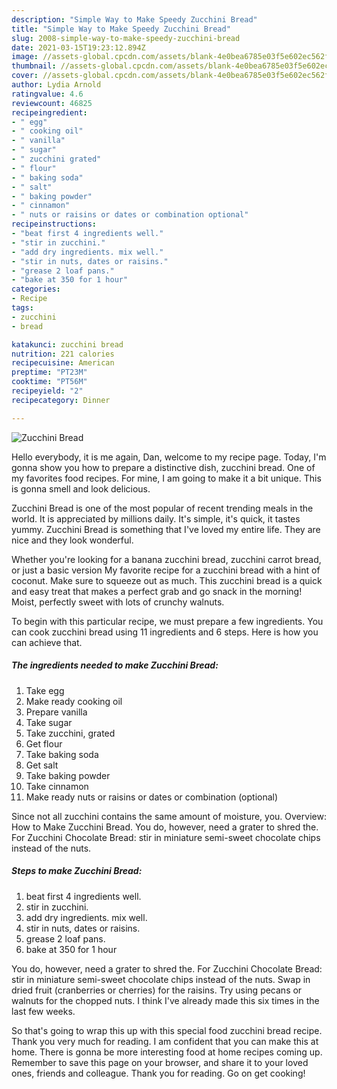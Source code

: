 ```yaml
---
description: "Simple Way to Make Speedy Zucchini Bread"
title: "Simple Way to Make Speedy Zucchini Bread"
slug: 2008-simple-way-to-make-speedy-zucchini-bread
date: 2021-03-15T19:23:12.894Z
image: //assets-global.cpcdn.com/assets/blank-4e0bea6785e03f5e602ec562f230caae08da540cada707380b4fe1bbebba43da.png
thumbnail: //assets-global.cpcdn.com/assets/blank-4e0bea6785e03f5e602ec562f230caae08da540cada707380b4fe1bbebba43da.png
cover: //assets-global.cpcdn.com/assets/blank-4e0bea6785e03f5e602ec562f230caae08da540cada707380b4fe1bbebba43da.png
author: Lydia Arnold
ratingvalue: 4.6
reviewcount: 46825
recipeingredient:
- " egg"
- " cooking oil"
- " vanilla"
- " sugar"
- " zucchini grated"
- " flour"
- " baking soda"
- " salt"
- " baking powder"
- " cinnamon"
- " nuts or raisins or dates or combination optional"
recipeinstructions:
- "beat first 4 ingredients well."
- "stir in zucchini."
- "add dry ingredients. mix well."
- "stir in nuts, dates or raisins."
- "grease 2 loaf pans."
- "bake at 350 for 1 hour"
categories:
- Recipe
tags:
- zucchini
- bread

katakunci: zucchini bread 
nutrition: 221 calories
recipecuisine: American
preptime: "PT23M"
cooktime: "PT56M"
recipeyield: "2"
recipecategory: Dinner

---
```



![Zucchini Bread](//assets-global.cpcdn.com/assets/blank-4e0bea6785e03f5e602ec562f230caae08da540cada707380b4fe1bbebba43da.png)

Hello everybody, it is me again, Dan, welcome to my recipe page. Today, I'm gonna show you how to prepare a distinctive dish, zucchini bread. One of my favorites food recipes. For mine, I am going to make it a bit unique. This is gonna smell and look delicious.

Zucchini Bread is one of the most popular of recent trending meals in the world. It is appreciated by millions daily. It's simple, it's quick, it tastes yummy. Zucchini Bread is something that I've loved my entire life. They are nice and they look wonderful.

Whether you&#39;re looking for a banana zucchini bread, zucchini carrot bread, or just a basic version My favorite recipe for a zucchini bread with a hint of coconut. Make sure to squeeze out as much. This zucchini bread is a quick and easy treat that makes a perfect grab and go snack in the morning! Moist, perfectly sweet with lots of crunchy walnuts.


To begin with this particular recipe, we must prepare a few ingredients. You can cook zucchini bread using 11 ingredients and 6 steps. Here is how you can achieve that.

<!--inarticleads1-->

##### The ingredients needed to make Zucchini Bread:

1. Take  egg
1. Make ready  cooking oil
1. Prepare  vanilla
1. Take  sugar
1. Take  zucchini, grated
1. Get  flour
1. Take  baking soda
1. Get  salt
1. Take  baking powder
1. Take  cinnamon
1. Make ready  nuts or raisins or dates or combination (optional)


Since not all zucchini contains the same amount of moisture, you. Overview: How to Make Zucchini Bread. You do, however, need a grater to shred the. For Zucchini Chocolate Bread: stir in miniature semi-sweet chocolate chips instead of the nuts. 

<!--inarticleads2-->

##### Steps to make Zucchini Bread:

1. beat first 4 ingredients well.
1. stir in zucchini.
1. add dry ingredients. mix well.
1. stir in nuts, dates or raisins.
1. grease 2 loaf pans.
1. bake at 350 for 1 hour


You do, however, need a grater to shred the. For Zucchini Chocolate Bread: stir in miniature semi-sweet chocolate chips instead of the nuts. Swap in dried fruit (cranberries or cherries) for the raisins. Try using pecans or walnuts for the chopped nuts. I think I&#39;ve already made this six times in the last few weeks. 

So that's going to wrap this up with this special food zucchini bread recipe. Thank you very much for reading. I am confident that you can make this at home. There is gonna be more interesting food at home recipes coming up. Remember to save this page on your browser, and share it to your loved ones, friends and colleague. Thank you for reading. Go on get cooking!

